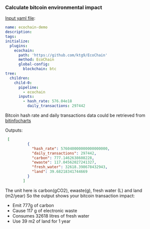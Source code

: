 ### Calculate bitcoin environmental impact
[Input yaml file](yml/basic_usage_btc.yml):
```yaml
name: ecochain-demo
description:
tags:
initialize:
  plugins:
    ecochain:
      path: 'https://github.com/ktg9/EcoChain'
      method: EcoChain
      global-config:
        blockchain: btc
tree:
  children:
    child-0:
      pipeline:
        - ecochain
      inputs:
        - hash_rate: 576.04e18
          daily_transactions: 297442
```
Bitcoin hash rate and daily transactions data could be retrieved from [bitinfocharts](https://bitinfocharts.com/bitcoin/)

Outputs:
```json
 [
          {
            "hash_rate": 576040000000000000000,
            "daily_transactions": 297442,
            "carbon": 777.1462638608228,
            "ewaste": 117.04562027241327,
            "fresh_water": 32618.398678432943,
            "land": 39.68218341744669
          }
        ]
```
The unit here is carbon(gCO2), ewaste(g), fresh water (L) and land (m2/year)
So the output shows your bitcoin transaction impact:
- Emit 777g of carbon 
- Cause 117 g of electronic waste
- Consumes 32618 litres of fresh water
- Use 39 m2 of land for 1 year

### 
